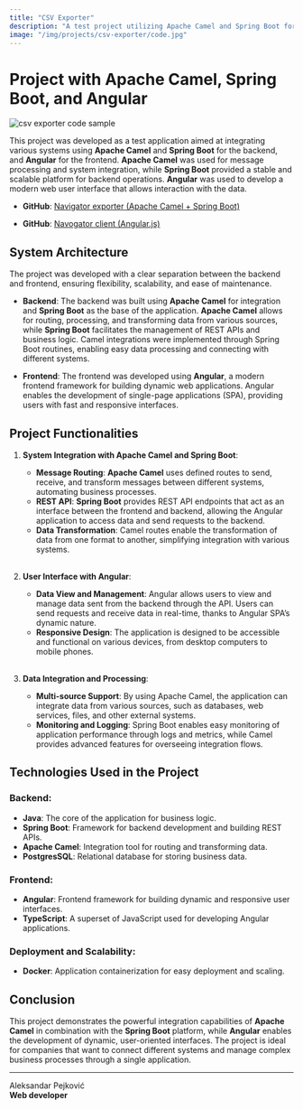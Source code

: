 ```yaml
---
title: "CSV Exporter"
description: "A test project utilizing Apache Camel and Spring Boot for backend integration and Angular for the frontend user interface."
image: "/img/projects/csv-exporter/code.jpg"
---
```


# Project with Apache Camel, Spring Boot, and Angular

<img src="/img/projects/csv-exporter/code.jpg" alt="csv exporter code sample" class="content-project-image">

This project was developed as a test application aimed at integrating various systems using **Apache Camel** and **Spring Boot** for the backend, and **Angular** for the frontend. **Apache Camel** was used for message processing and system integration, while **Spring Boot** provided a stable and scalable platform for backend operations. **Angular** was used to develop a modern web user interface that allows interaction with the data.

- **GitHub**: <a href="https://github.com/aleksandar-pejkovic/navigator-data-exporter" target="_blank">Navigator exporter (Apache Camel + Spring Boot)</a>

- **GitHub**: <a href="https://github.com/aleksandar-pejkovic/navigator-data-client" target="_blank">Navogator client (Angular.js)</a>

## System Architecture

The project was developed with a clear separation between the backend and frontend, ensuring flexibility, scalability, and ease of maintenance.

- **Backend**: The backend was built using **Apache Camel** for integration and **Spring Boot** as the base of the application. **Apache Camel** allows for routing, processing, and transforming data from various sources, while **Spring Boot** facilitates the management of REST APIs and business logic. Camel integrations were implemented through Spring Boot routines, enabling easy data processing and connecting with different systems.

- **Frontend**: The frontend was developed using **Angular**, a modern frontend framework for building dynamic web applications. Angular enables the development of single-page applications (SPA), providing users with fast and responsive interfaces.

## Project Functionalities

1. **System Integration with Apache Camel and Spring Boot**:
   - **Message Routing**: **Apache Camel** uses defined routes to send, receive, and transform messages between different systems, automating business processes.
   - **REST API**: **Spring Boot** provides REST API endpoints that act as an interface between the frontend and backend, allowing the Angular application to access data and send requests to the backend.
   - **Data Transformation**: Camel routes enable the transformation of data from one format to another, simplifying integration with various systems.
<br><br/>

2. **User Interface with Angular**:
   - **Data View and Management**: Angular allows users to view and manage data sent from the backend through the API. Users can send requests and receive data in real-time, thanks to Angular SPA’s dynamic nature.
   - **Responsive Design**: The application is designed to be accessible and functional on various devices, from desktop computers to mobile phones.
<br><br/>

3. **Data Integration and Processing**:
   - **Multi-source Support**: By using Apache Camel, the application can integrate data from various sources, such as databases, web services, files, and other external systems.
   - **Monitoring and Logging**: Spring Boot enables easy monitoring of application performance through logs and metrics, while Camel provides advanced features for overseeing integration flows.

## Technologies Used in the Project

### Backend:
- **Java**: The core of the application for business logic.
- **Spring Boot**: Framework for backend development and building REST APIs.
- **Apache Camel**: Integration tool for routing and transforming data.
- **PostgresSQL**: Relational database for storing business data.

### Frontend:
- **Angular**: Frontend framework for building dynamic and responsive user interfaces.
- **TypeScript**: A superset of JavaScript used for developing Angular applications.

### Deployment and Scalability:
- **Docker**: Application containerization for easy deployment and scaling.

## Conclusion

This project demonstrates the powerful integration capabilities of **Apache Camel** in combination with the **Spring Boot** platform, while **Angular** enables the development of dynamic, user-oriented interfaces. The project is ideal for companies that want to connect different systems and manage complex business processes through a single application.

---

Aleksandar Pejković  
**Web developer**
